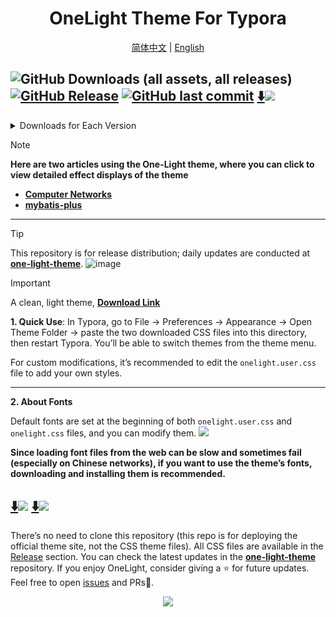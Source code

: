 <h1 align='center'>OneLight Theme For Typora</h1> 

  <p align="center">
    <a href="/docs/readme.md">简体中文</a>
    |
    <a href="/docs/readme_en.md">English</a>
  </p>


![GitHub Downloads (all assets, all releases)](https://img.shields.io/github/downloads/caolib/typora-onelight-theme/total?labelColor=white&color=blue)
[![GitHub Release](https://img.shields.io/github/v/release/caolib/one-light-theme?labelColor=blue&color=red)](https://github.com/caolib/typora-onelight-theme/releases)
[![GitHub last commit](https://img.shields.io/github/last-commit/caolib/one-light-theme?labelColor=white&color=blue)](https://github.com/caolib/one-light-theme/activity)
[⬇️![](https://img.shields.io/badge/Click%20to%20download-white)](https://github.com/caolib/typora-onelight-theme/releases/latest/download/onelight.zip)
---

<details>
  <summary>Downloads for Each Version</summary>
  <img src="https://img.shields.io/github/downloads/caolib/typora-onelight-theme/v0.2.3/total"></br> 
  <img src="https://img.shields.io/github/downloads/caolib/typora-onelight-theme/v0.2.2/total"/></br>
  <img src="https://img.shields.io/github/downloads/caolib/typora-onelight-theme/v0.2.1/total"/></br>
  <img src="https://img.shields.io/github/downloads/caolib/typora-onelight-theme/v0.1.0/total"/></br>
  <img src="https://img.shields.io/github/downloads/caolib/typora-onelight-theme/v0.0.6/total"/></br>
  <img src="https://img.shields.io/github/downloads/caolib/typora-onelight-theme/v0.0.5/total"/></br>
</details>

> [!note]
> **Here are two articles using the One-Light theme, where you can click to view detailed effect displays of the theme**
> - **[Computer Networks](https://bin-sites.pages.dev/net/计算机网络)**
> - **[mybatis-plus](https://bin-sites.pages.dev/mp)**

---

> [!tip]
> This repository is for release distribution; daily updates are conducted at [**one-light-theme**](https://github.com/caolib/one-light-theme).
> ![image](https://github.com/user-attachments/assets/d56a5c27-7b81-45f9-84cb-8b91df92eba9)

> [!important]
> A clean, light theme, **[Download Link](https://github.com/caolib/theme.typora.io/releases)**
>
> **1. Quick Use**: In Typora, go to File → Preferences → Appearance → Open Theme Folder → paste the two downloaded CSS files into this directory, then restart Typora. You’ll be able to switch themes from the theme menu.
>
> For custom modifications, it’s recommended to edit the `onelight.user.css` file to add your own styles.
>
> ---
>
> **2. About Fonts**
>
> Default fonts are set at the beginning of both `onelight.user.css` and `onelight.css` files, and you can modify them.
> ![](https://github.com/user-attachments/assets/ab75260f-cff0-43b7-b8e5-dfea38e8525c)
>
> **Since loading font files from the web can be slow and sometimes fail (especially on Chinese networks), if you want to use the theme’s fonts, downloading and installing them is recommended.**
>
> [⬇️![](https://img.shields.io/badge/Download%20CascadiaCode%20Font-white)](https://clb-cdn.pages.dev/fonts/CascadiaCode.ttf)
> [⬇️![](https://img.shields.io/badge/Download%20MiaoZi%20GuoZhi%20Font-white)](https://clb-cdn.pages.dev/fonts/MiaoZi-GuoZhiTi.ttf)
> ---
> There’s no need to clone this repository (this repo is for deploying the official theme site, not the CSS theme files). All CSS files are available in the [Release](https://github.com/caolib/theme.typora.io/releases) section. You can check the latest updates in the [**one-light-theme**](https://github.com/caolib/one-light-theme) repository. If you enjoy OneLight, consider giving a ⭐ for future updates. Feel free to open [issues](https://github.com/caolib/typora-onelight-theme/issues) and PRs👏.

<div align=center>
  <img src="https://counter.seku.su/cmoe?name=caolib&theme=r34"/>
</div>
